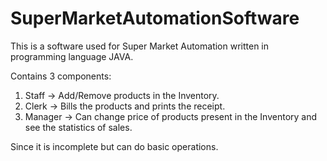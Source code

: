 # SuperMarketAutomationSoftware

This is a software used for Super Market Automation written in programming language JAVA.

Contains 3 components:

1. Staff -> Add/Remove products in the Inventory.
2. Clerk -> Bills the products and prints the receipt.
3. Manager -> Can change price of products present in the Inventory and see the statistics of sales.

Since it is incomplete but can do basic operations.
